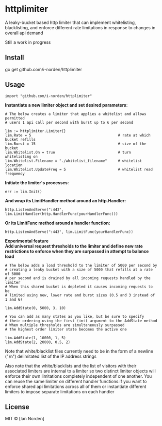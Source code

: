 # httplimiter

A leaky-bucket based http limiter that can implement whitelisting,
blacklisting, and enforce different rate limitations in response
to changes in overall api demand

Still a work in progress

## Install

go get github.com/i-norden/httplimiter

## Usage

```
import "github.com/i-norden/httplimiter"
```

**Instantiate a new limiter object and set desired parameters:**
```
# The below creates a limiter that applies a whitelist and allows permitted
# users 1 api call per second with burst up to 6 per second

lim := httplimiter.Limiter{}
lim.Rate = 5                                        # rate at which bucket refills
lim.Burst = 15                                      # size of the bucket
lim.Whitelist.On = true                             # turn whitelisting on
lim.Whitelist.Filename = "./whitelist_filename"     # whitelist location
lim.Whitelist.UpdateFreq = 5                        # whitelist read frequency
```

**Initiate the limiter's processes:**

```
err := lim.Init()
```

**And wrap its LimitHandler method around an http.Handler:**

```
http.ListenAndServe(":443", lim.LimitHandler(http.HandlerFunc(yourHandlerFunc)))
```

**Or its LimitFunc method around a handler function:**

```
http.ListenAndServe(":443", lim.LimitFunc(yourHandlerFunc))
```

**Experimental feature** <br />
**Add universal request thresholds to the limiter and define new rate** <br />
**restrictions to enforce when they are surpassed in attempt to balance load**

```
# The below adds a load threshold to the limiter of 5000 per second by
# creating a leaky bucket with a size of 5000 that refills at a rate of 5000
# per second and is drained by all incoming requests handled by the limiter
# When this shared bucket is depleted it causes incoming requests to be
# limited using new, lower rate and burst sizes (0.5 and 3 instead of 1 and 6)

lim.AddState(0, 5000, 3, 10)

# You can add as many states as you like, but be sure to specify
# their ordering using the first (int) argument to the AddState method
# When multiple thresholds are simultaneously surpassed
# the highest order limiter state becomes the active one

lim.AddState(1, 10000, 1, 5)
lim.AddState(2, 20000, 0.5, 2)
```

Note that white/blacklist files currently need to be in the form
of a newline ("\n") delimitated list of the IP address strings

Also note that the white/blacklists and the list of visitors with their
associated limiters are internal to a limiter so two distinct
limiter objects will enforce their own limitations completely independent of
one another. You can reuse the same limiter on different handler functions
if you want to enforce shared api limitations across all of them or instantiate
different limiters to impose separate limitations on each handler

## License

MIT © [Ian Norden]
